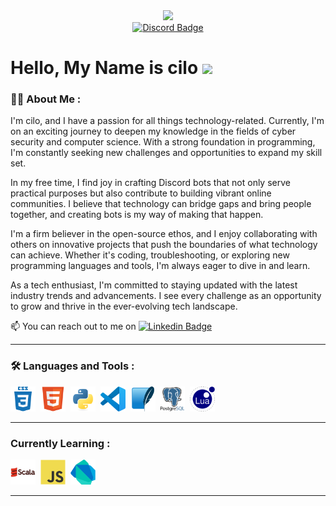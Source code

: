 <div id="header" align="center">
  <img src="https://media.giphy.com/media/M9gbBd9nbDrOTu1Mqx/giphy.gif" width="100"/>
</div>

<div id="badges" align="center">
  <a href="https://discord.gg/skynetdev">
    <img src="https://img.shields.io/badge/Discord-5865F2?logo=discord&logoColor=white" alt="Discord Badge"/>
  </a>
</div>

<h1>
 Hello, My Name is cilo
  <img src="https://media.giphy.com/media/hvRJCLFzcasrR4ia7z/giphy.gif" width="30px"/>
</h1>

### 🧑‍💻 About Me :

I'm cilo, and I have a passion for all things technology-related. Currently, I'm on an exciting journey to deepen my knowledge in the fields of cyber security and computer science. With a strong foundation in programming, I'm constantly seeking new challenges and opportunities to expand my skill set.

In my free time, I find joy in crafting Discord bots that not only serve practical purposes but also contribute to building vibrant online communities. I believe that technology can bridge gaps and bring people together, and creating bots is my way of making that happen.

I'm a firm believer in the open-source ethos, and I enjoy collaborating with others on innovative projects that push the boundaries of what technology can achieve. Whether it's coding, troubleshooting, or exploring new programming languages and tools, I'm always eager to dive in and learn.

As a tech enthusiast, I'm committed to staying updated with the latest industry trends and advancements. I see every challenge as an opportunity to grow and thrive in the ever-evolving tech landscape.

:mailbox: You can reach out to me on [![Linkedin Badge](https://img.shields.io/badge/-caps5m-5865F2?style=flat&logo=discord&logoColor=white)](https://discord.gg/DeluxeShop)

---
### :hammer_and_wrench: Languages and Tools :

<div>
  <img src="https://github.com/devicons/devicon/blob/master/icons/css3/css3-plain-wordmark.svg"  title="CSS3" alt="CSS" width="40" height="40"/>&nbsp;
  <img src="https://github.com/devicons/devicon/blob/master/icons/html5/html5-original.svg" title="HTML5" alt="HTML" width="40" height="40"/>&nbsp;
  <img src="https://github.com/devicons/devicon/blob/master/icons/python/python-original.svg" title="Python" alt="Python" width="40" height="40"/>&nbsp;
  <img src="https://github.com/devicons/devicon/blob/master/icons/vscode/vscode-original.svg" title="Visual Studio Code" alt="Visual Studio Code" width="40" height="40"/>&nbsp;
  <img src="https://github.com/devicons/devicon/blob/master/icons/sqlite/sqlite-original.svg" title="SQLite" alt="SQLite" width="40" height="40"/>&nbsp;
  <img src="https://github.com/devicons/devicon/blob/master/icons/postgresql/postgresql-original-wordmark.svg" title="Postgre" alt="postgre" width="40" height="40"/>&nbsp;
  <img src="https://github.com/devicons/devicon/blob/master/icons/lua/lua-original-wordmark.svg"  title="Lua" alt="Lua" width="40" height="40"/>&nbsp;
</div>

---

### Currently Learning :
<div>
  <img src="https://github.com/devicons/devicon/blob/master/icons/scala/scala-original-wordmark.svg"  title="Scala" alt="Scala" width="40" height="40"/>&nbsp;
   <img src="https://github.com/devicons/devicon/blob/master/icons/javascript/javascript-original.svg"  title="JavaScript" alt="JavaScript" width="40" height="40"/>&nbsp;
     <img src="https://github.com/devicons/devicon/blob/master/icons/dart/dart-original.svg"  title="Dart" alt="Dart" width="40" height="40"/>&nbsp;
</div>

---
